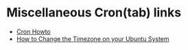 # Miscellaneous Cron(tab) links

* [Cron Howto](https://help.ubuntu.com/community/CronHowto)
* [How to Change the Timezone on your Ubuntu System](https://vitux.com/how-to-change-the-timezone-on-your-ubuntu-system/)
